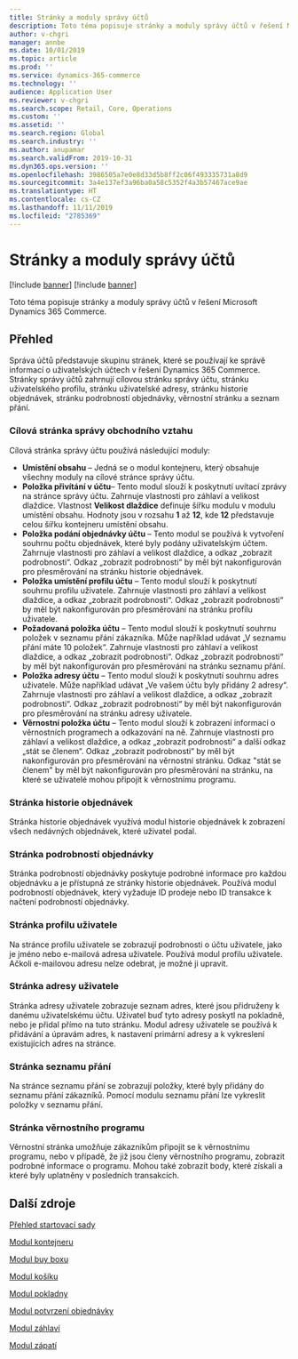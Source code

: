 ```yaml
---
title: Stránky a moduly správy účtů
description: Toto téma popisuje stránky a moduly správy účtů v řešení Microsoft Dynamics 365 Commerce.
author: v-chgri
manager: annbe
ms.date: 10/01/2019
ms.topic: article
ms.prod: ''
ms.service: dynamics-365-commerce
ms.technology: ''
audience: Application User
ms.reviewer: v-chgri
ms.search.scope: Retail, Core, Operations
ms.custom: ''
ms.assetid: ''
ms.search.region: Global
ms.search.industry: ''
ms.author: anupamar
ms.search.validFrom: 2019-10-31
ms.dyn365.ops.version: ''
ms.openlocfilehash: 3986505a7e0e8d33d5b8ff2c06f493335731a8d9
ms.sourcegitcommit: 3a4e137ef3a96ba0a58c5352f4a3b57467ace9ae
ms.translationtype: HT
ms.contentlocale: cs-CZ
ms.lasthandoff: 11/11/2019
ms.locfileid: "2785369"
---
```

# <a name="account-management-pages-and-modules"></a>Stránky a moduly správy účtů

[!include [banner](includes/preview-banner.md)]
[!include [banner](includes/banner.md)]

Toto téma popisuje stránky a moduly správy účtů v řešení Microsoft Dynamics 365 Commerce.

## <a name="overview"></a>Přehled

Správa účtů představuje skupinu stránek, které se používají ke správě informací o uživatelských účtech v řešení Dynamics 365 Commerce. Stránky správy účtů zahrnují cílovou stránku správy účtu, stránku uživatelského profilu, stránku uživatelské adresy, stránku historie objednávek, stránku podrobností objednávky, věrnostní stránku a seznam přání.

### <a name="account-management-landing-page"></a>Cílová stránka správy obchodního vztahu

Cílová stránka správy účtu používá následující moduly:

- **Umístění obsahu** – Jedná se o modul kontejneru, který obsahuje všechny moduly na cílové stránce správy účtu.
- **Položka přivítání v účtu**– Tento modul slouží k poskytnutí uvítací zprávy na stránce správy účtu. Zahrnuje vlastnosti pro záhlaví a velikost dlaždice. Vlastnost **Velikost dlaždice** definuje šířku modulu v modulu umístění obsahu. Hodnoty jsou v rozsahu **1** až **12**, kde **12** představuje celou šířku kontejneru umístění obsahu.
- **Položka podání objednávky účtu** – Tento modul se používá k vytvoření souhrnu počtu objednávek, které byly podány uživatelským účtem. Zahrnuje vlastnosti pro záhlaví a velikost dlaždice, a odkaz „zobrazit podrobnosti“. Odkaz „zobrazit podrobnosti“ by měl být nakonfigurován pro přesměrování na stránku historie objednávek.
- **Položka umístění profilu účtu** – Tento modul slouží k poskytnutí souhrnu profilu uživatele. Zahrnuje vlastnosti pro záhlaví a velikost dlaždice, a odkaz „zobrazit podrobnosti“. Odkaz „zobrazit podrobnosti“ by měl být nakonfigurován pro přesměrování na stránku profilu uživatele.
- **Požadovaná položka účtu** – Tento modul slouží k poskytnutí souhrnu položek v seznamu přání zákazníka. Může například udávat „V seznamu přání máte 10 položek“. Zahrnuje vlastnosti pro záhlaví a velikost dlaždice, a odkaz „zobrazit podrobnosti“. Odkaz „zobrazit podrobnosti“ by měl být nakonfigurován pro přesměrování na stránku seznamu přání.
- **Položka adresy účtu** – Tento modul slouží k poskytnutí souhrnu adres uživatele. Může například udávat „Ve vašem účtu byly přidány 2 adresy“. Zahrnuje vlastnosti pro záhlaví a velikost dlaždice, a odkaz „zobrazit podrobnosti“. Odkaz „zobrazit podrobnosti“ by měl být nakonfigurován pro přesměrování na stránku adresy uživatele.
- **Věrnostní položka účtu** – Tento modul slouží k zobrazení informací o věrnostních programech a odkazování na ně. Zahrnuje vlastnosti pro záhlaví a velikost dlaždice, a odkaz „zobrazit podrobnosti“ a další odkaz „stát se členem“. Odkaz „zobrazit podrobnosti“ by měl být nakonfigurován pro přesměrování na věrnostní stránku. Odkaz "stát se členem" by měl být nakonfigurován pro přesměrování na stránku, na které se uživatelé mohou připojit k věrnostnímu programu.

### <a name="order-history-page"></a>Stránka historie objednávek

Stránka historie objednávek využívá modul historie objednávek k zobrazení všech nedávných objednávek, které uživatel podal.

### <a name="order-details-page"></a>Stránka podrobností objednávky

Stránka podrobností objednávky poskytuje podrobné informace pro každou objednávku a je přístupná ze stránky historie objednávek. Používá modul podrobností objednávek, který vyžaduje ID prodeje nebo ID transakce k načtení podrobností objednávky.

### <a name="user-profile-page"></a>Stránka profilu uživatele

Na stránce profilu uživatele se zobrazují podrobnosti o účtu uživatele, jako je jméno nebo e-mailová adresa uživatele. Používá modul profilu uživatele. Ačkoli e-mailovou adresu nelze odebrat, je možné ji upravit.

### <a name="user-address-page"></a>Stránka adresy uživatele

Stránka adresy uživatele zobrazuje seznam adres, které jsou přidruženy k danému uživatelskému účtu. Uživatel buď tyto adresy poskytl na pokladně, nebo je přidal přímo na tuto stránku. Modul adresy uživatele se používá k přidávání a úpravám adres, k nastavení primární adresy a k vykreslení existujících adres na stránce.

### <a name="wish-list-page"></a>Stránka seznamu přání

Na stránce seznamu přání se zobrazují položky, které byly přidány do seznamu přání zákazníků. Pomocí modulu seznamu přání lze vykreslit položky v seznamu přání.

### <a name="loyalty-page"></a>Stránka věrnostního programu

Věrnostní stránka umožňuje zákazníkům připojit se k věrnostnímu programu, nebo v případě, že již jsou členy věrnostního programu, zobrazit podrobné informace o programu. Mohou také zobrazit body, které získali a které byly uplatněny v posledních transakcích.

## <a name="additional-resources"></a>Další zdroje

[Přehled startovací sady](starter-kit-overview.md)

[Modul kontejneru](add-container-module.md)

[Modul buy boxu](add-buy-box.md)

[Modul košíku](add-cart-module.md)

[Modul pokladny](add-checkout-module.md)

[Modul potvrzení objednávky](order-confirmation-module.md)

[Modul záhlaví](author-header-module.md)

[Modul zápatí](author-footer-module.md)
